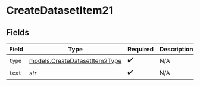 # CreateDatasetItem21


## Fields

| Field                                                                | Type                                                                 | Required                                                             | Description                                                          |
| -------------------------------------------------------------------- | -------------------------------------------------------------------- | -------------------------------------------------------------------- | -------------------------------------------------------------------- |
| `type`                                                               | [models.CreateDatasetItem2Type](../models/createdatasetitem2type.md) | :heavy_check_mark:                                                   | N/A                                                                  |
| `text`                                                               | *str*                                                                | :heavy_check_mark:                                                   | N/A                                                                  |